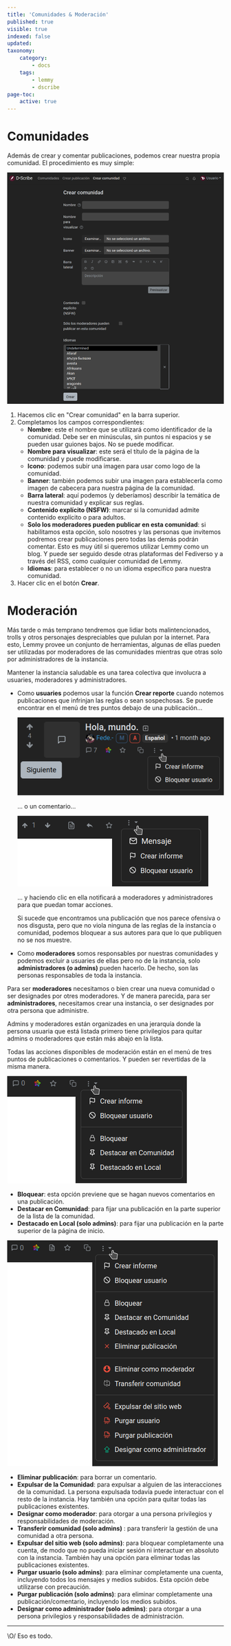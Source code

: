 ```yaml
---
title: 'Comunidades & Moderación'
published: true
visible: true
indexed: false
updated:
taxonomy:
    category:
        - docs
    tags:
        - lemmy
        - dscribe
page-toc:
    active: true
---
```


# Comunidades
Además de crear y comentar publicaciones, podemos crear nuestra propia comunidad. El procedimiento es muy simple:

![](es/comunidad.creacion.png)

1. Hacemos clic en "Crear comunidad" en la barra superior.
2. Completamos los campos correspondientes:
   - **Nombre**: este el nombre que se utilizará como identificador de la comunidad. Debe ser en minúsculas, sin puntos ni espacios y se pueden usar guiones bajos. No se puede modificar.
   - **Nombre para visualizar**: este será el título de la página de la comunidad y puede modificarse.
   - **Icono**: podemos subir una imagen para usar como logo de la comunidad.
   - **Banner**: también podemos subir una imagen para establecerla como imagen de cabecera para nuestra página de la comunidad.
   - **Barra lateral**: aquí podemos (y deberíamos) describir la temática de nuestra comunidad y explicar sus reglas.
   - **Contenido explícito (NSFW)**: marcar si la comunidad admite contenido explícito o para adultos.
   - **Solo los moderadores pueden publicar en esta comunidad**: si habilitamos esta opción, solo nosotres y las personas que invitemos podremos crear publicaciones pero todas las demás podrán comentar. Esto es muy útil si queremos utilizar Lemmy como un blog. Y puede ser seguido desde otras plataformas del Fediverso y a través del RSS, como cualquier comunidad de Lemmy.
   - **Idiomas**: para establecer o no un idioma específico para nuestra comunidad.
3. Hacer clic en el botón **Crear**.

# Moderación
Más tarde o más temprano tendremos que lidiar bots malintencionados, trolls y otros personajes despreciables que pululan por la internet. Para esto, Lemmy provee un conjunto de herramientas, algunas de ellas pueden ser utilizadas por moderadores de las comunidades mientras que otras solo por administradores de la instancia.

Mantener la instancia saludable es una tarea colectiva que involucra a usuaries, moderadores y administradores.

- Como **usuaries** podemos usar la función **Crear reporte** cuando notemos publicaciones que infrinjan las reglas o sean sospechosas. Se puede encontrar en el menú de tres puntos debajo de una publicación...

  ![](es/reporte.png)

  ... o un comentario...

  ![](es/moderacion.png)

  ... y haciendo clic en ella notificará a moderadores y administradores para que puedan tomar acciones.

  Si sucede que encontramos una publicación que nos parece ofensiva o nos disgusta, pero que no viola ninguna de las reglas de la instancia o comunidad, podemos bloquear a sus autores para que lo que publiquen no se nos muestre.

- Como **moderadores** somos responsables por nuestras comunidades y podemos excluir a usuaries de ellas pero no de la instancia, solo **administradores (o admins)** pueden hacerlo. De hecho, son las personas responsables de toda la instancia.

Para ser **moderadores** necesitamos o bien crear una nueva comunidad o ser designades por otres moderadores. Y de manera parecida, para ser **administradores**, necesitamos crear una instancia, o ser designades por otra persona que administre.

Admins y moderadores están organizades en una jerarquía donde la persona usuaria que está listada primero tiene privilegios para quitar admins o moderadores que están más abajo en la lista.

Todas las acciones disponibles de moderación están en el menú de tres puntos de publicaciones o comentarios. Y pueden ser revertidas de la misma manera.

![](es/admin1.png)

- **Bloquear**: esta opción previene que se hagan nuevos comentarios en una publicación.
- **Destacar en Comunidad**: para fijar una publicación en la parte superior de la lista de la comunidad.
- **Destacado en Local (solo admins)**: para fijar una publicación en la parte superior de la página de inicio.

![](es/admin2.png)

- **Eliminar publicación**: para borrar un comentario.
- **Expulsar de la Comunidad**: para expulsar a alguien de las interacciones de la comunidad. La persona expulsada todavía puede interactuar con el resto de la instancia. Hay también una opción para quitar todas las publicaciones existentes.
- **Designar como moderador**: para otorgar a una persona privilegios y responsabilidades de moderación.
- **Transferir comunidad (solo admins)** : para transferir la gestión de una comunidad a otra persona.
- **Expulsar del sitio web (solo admins)**: para bloquear completamente una cuenta, de modo que no pueda iniciar sesión ni interactuar en absoluto con la instancia. También hay una opción para eliminar todas las publicaciones existentes.
- **Purgar usuario (solo admins)**: para eliminar completamente una cuenta, incluyendo todos los mensajes y medios subidos. Esta opción debe utilizarse con precaución.
- **Purgar publicación (solo admins)**: para eliminar completamente una publicación/comentario, incluyendo los medios subidos.
- **Designar como administrador (solo admins)**: para otorgar a una persona privilegios y responsabilidades de administración.

---

\O/ Eso es todo.